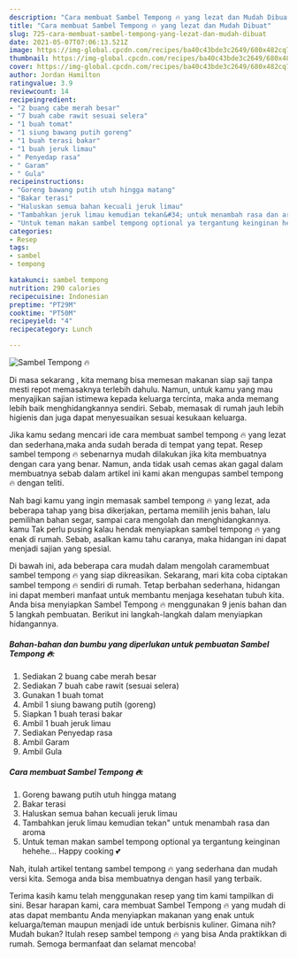 ```yaml
---
description: "Cara membuat Sambel Tempong 🔥 yang lezat dan Mudah Dibuat"
title: "Cara membuat Sambel Tempong 🔥 yang lezat dan Mudah Dibuat"
slug: 725-cara-membuat-sambel-tempong-yang-lezat-dan-mudah-dibuat
date: 2021-05-07T07:06:13.521Z
image: https://img-global.cpcdn.com/recipes/ba40c43bde3c2649/680x482cq70/sambel-tempong-🔥-foto-resep-utama.jpg
thumbnail: https://img-global.cpcdn.com/recipes/ba40c43bde3c2649/680x482cq70/sambel-tempong-🔥-foto-resep-utama.jpg
cover: https://img-global.cpcdn.com/recipes/ba40c43bde3c2649/680x482cq70/sambel-tempong-🔥-foto-resep-utama.jpg
author: Jordan Hamilton
ratingvalue: 3.9
reviewcount: 14
recipeingredient:
- "2 buang cabe merah besar"
- "7 buah cabe rawit sesuai selera"
- "1 buah tomat"
- "1 siung bawang putih goreng"
- "1 buah terasi bakar"
- "1 buah jeruk limau"
- " Penyedap rasa"
- " Garam"
- " Gula"
recipeinstructions:
- "Goreng bawang putih utuh hingga matang"
- "Bakar terasi"
- "Haluskan semua bahan kecuali jeruk limau"
- "Tambahkan jeruk limau kemudian tekan&#34; untuk menambah rasa dan aroma"
- "Untuk teman makan sambel tempong optional ya tergantung keinginan hehehe... Happy cooking 💕"
categories:
- Resep
tags:
- sambel
- tempong

katakunci: sambel tempong 
nutrition: 290 calories
recipecuisine: Indonesian
preptime: "PT29M"
cooktime: "PT50M"
recipeyield: "4"
recipecategory: Lunch

---
```



![Sambel Tempong 🔥](https://img-global.cpcdn.com/recipes/ba40c43bde3c2649/680x482cq70/sambel-tempong-🔥-foto-resep-utama.jpg)

Di masa  sekarang , kita memang bisa memesan makanan siap saji tanpa mesti repot memasaknya terlebih dahulu. Namun, untuk kamu yang mau menyajikan sajian istimewa kepada keluarga tercinta, maka anda memang lebih baik menghidangkannya sendiri. Sebab, memasak di rumah jauh lebih higienis dan juga dapat menyesuaikan sesuai kesukaan keluarga.

Jika kamu sedang mencari ide cara membuat sambel tempong 🔥 yang lezat dan sederhana,maka anda sudah berada di tempat yang tepat. Resep sambel tempong 🔥  sebenarnya mudah dilakukan jika kita membuatnya dengan cara yang benar. Namun, anda tidak usah cemas akan gagal dalam membuatnya 
sebab dalam artikel ini kami akan mengupas sambel tempong 🔥 dengan teliti.  



Nah bagi kamu yang ingin memasak sambel tempong 🔥 yang lezat, ada beberapa tahap yang bisa dikerjakan, pertama memilih jenis bahan, lalu pemilihan bahan segar, sampai cara mengolah dan menghidangkannya. kamu Tak perlu pusing kalau hendak menyiapkan sambel tempong 🔥 yang enak di rumah. Sebab, asalkan kamu  tahu caranya, maka hidangan ini dapat menjadi sajian yang spesial.

Di bawah ini, ada beberapa cara mudah dalam mengolah caramembuat sambel tempong 🔥 yang siap dikreasikan. Sekarang, mari kita coba ciptakan sambel tempong 🔥 sendiri di rumah. Tetap berbahan sederhana, hidangan ini dapat memberi manfaat untuk membantu menjaga kesehatan tubuh kita. Anda bisa menyiapkan Sambel Tempong 🔥 menggunakan 9 jenis bahan dan 5 langkah pembuatan. Berikut ini langkah-langkah dalam menyiapkan hidangannya.

<!--inarticleads1-->

##### Bahan-bahan dan bumbu yang diperlukan untuk pembuatan Sambel Tempong 🔥:

1. Sediakan 2 buang cabe merah besar
1. Sediakan 7 buah cabe rawit (sesuai selera)
1. Gunakan 1 buah tomat
1. Ambil 1 siung bawang putih (goreng)
1. Siapkan 1 buah terasi bakar
1. Ambil 1 buah jeruk limau
1. Sediakan  Penyedap rasa
1. Ambil  Garam
1. Ambil  Gula




<!--inarticleads2-->

##### Cara membuat Sambel Tempong 🔥:

1. Goreng bawang putih utuh hingga matang
1. Bakar terasi
1. Haluskan semua bahan kecuali jeruk limau
1. Tambahkan jeruk limau kemudian tekan&#34; untuk menambah rasa dan aroma
1. Untuk teman makan sambel tempong optional ya tergantung keinginan hehehe... Happy cooking 💕




Nah, itulah artikel tentang  sambel tempong 🔥  yang sederhana dan mudah versi kita. Semoga anda bisa membuatnya dengan hasil yang terbaik. 

Terima kasih kamu telah menggunakan resep yang tim kami tampilkan di sini. Besar harapan kami, cara membuat  Sambel Tempong 🔥 yang mudah di atas dapat membantu Anda menyiapkan makanan yang enak untuk keluarga/teman maupun menjadi ide untuk berbisnis kuliner. Gimana nih? Mudah bukan? Itulah resep sambel tempong 🔥 yang bisa Anda praktikkan di rumah. Semoga bermanfaat dan selamat mencoba!

